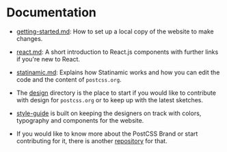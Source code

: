 # Documentation

* [getting-started.md](getting-started.md): How to set up a local copy of the website to make changes.

* [react.md](react.md): A short introduction to React.js components with further links if you're new to React.

* [statinamic.md](statinamic.md): Explains how Statinamic works and how you can edit the code and the content of `postcss.org`.

* The [design](./design/README.md) directory is the place to start if you would like to contribute with design for `postcss.org` or to keep up with the latest sketches.

* [style-guide](./style-guide/README.md) is built on keeping the designers on track with colors, typography and components for the website.

* If you would like to know more about the PostCSS Brand or start contributing for it, there is another [repository]((https://github.com/postcss/brand)) for that.
